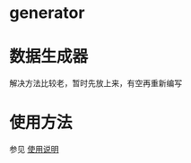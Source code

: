 # generator
数据生成器
====
解决方法比较老，暂时先放上来，有空再重新编写

# 使用方法
参见 [使用说明](https://github.com/Alrash/generator/wiki/Guide)
